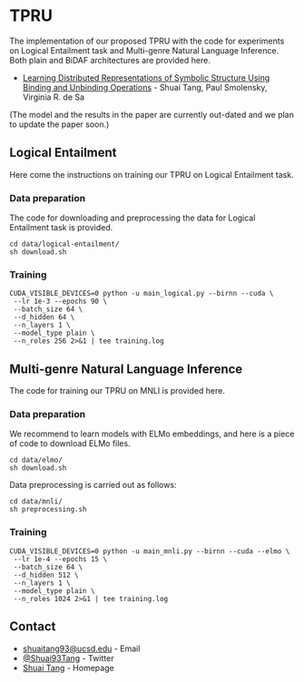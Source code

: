 # TPRU
The implementation of our proposed TPRU with the code for experiments on Logical Entailment task and Multi-genre Natural Language Inference. Both plain and BiDAF architectures are provided here.
* [Learning Distributed Representations of Symbolic Structure Using Binding and Unbinding Operations](https://arxiv.org/pdf/1810.12456.pdf) - Shuai Tang, Paul Smolensky, Virginia R. de Sa

(The model and the results in the paper are currently out-dated and we plan to update the paper soon.)


## Logical Entailment
Here come the instructions on training our TPRU on Logical Entailment task.


### Data preparation
The code for downloading and preprocessing the data for Logical Entailment task is provided.
```
cd data/logical-entailment/
sh download.sh
```

### Training
```
CUDA_VISIBLE_DEVICES=0 python -u main_logical.py --birnn --cuda \
 --lr 1e-3 --epochs 90 \
 --batch_size 64 \
 --d_hidden 64 \
 --n_layers 1 \
 --model_type plain \
 --n_roles 256 2>&1 | tee training.log 
```

## Multi-genre Natural Language Inference
The code for training our TPRU on MNLI is provided here.

### Data preparation
We recommend to learn models with ELMo embeddings, and here is a piece of code to download ELMo files.
```
cd data/elmo/
sh download.sh
```
Data preprocessing is carried out as follows:
```
cd data/mnli/
sh preprocessing.sh 
```


### Training
```
CUDA_VISIBLE_DEVICES=0 python -u main_mnli.py --birnn --cuda --elmo \
 --lr 1e-4 --epochs 15 \
 --batch_size 64 \
 --d_hidden 512 \
 --n_layers 1 \
 --model_type plain \
 --n_roles 1024 2>&1 | tee training.log
```


## Contact
* [shuaitang93@ucsd.edu](mailto:shuaitang93.ucsd.edu) - Email
* [@Shuai93Tang](https://twitter.com/Shuai93Tang) - Twitter
* [Shuai Tang](http://shuaitang.github.io/) - Homepage
